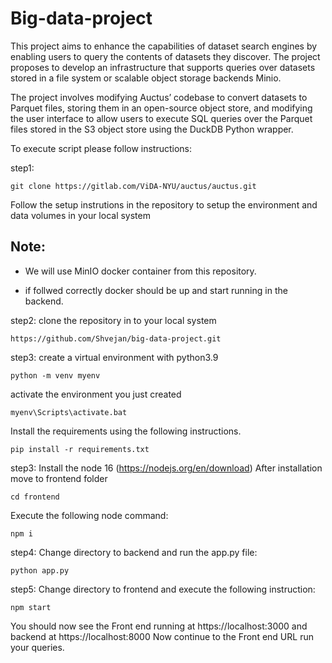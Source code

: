 # Big-data-project

This project aims to enhance the capabilities of dataset search engines by enabling users to query the contents of datasets they discover. The project proposes to develop an infrastructure that supports queries over datasets stored in a file system or scalable object storage backends Minio.

The project involves modifying Auctus’ codebase to convert datasets to Parquet files, storing them in an open-source object store, and modifying the user interface to allow users to execute SQL queries over the Parquet files stored in the S3 object store using the DuckDB Python wrapper.

To execute script please follow instructions:

step1:
```
git clone https://gitlab.com/ViDA-NYU/auctus/auctus.git
```
Follow the setup instrutions in the repository to setup the environment and data volumes in your local system

## Note:
 * We will use MinIO docker container from this repository. 

 * if follwed correctly docker should be up and start running in the backend.
          

step2:
clone the repository in to your local system
```
https://github.com/Shvejan/big-data-project.git
```
step3:
create a virtual environment with python3.9

```
python -m venv myenv
```

activate the environment you just created 

```
myenv\Scripts\activate.bat
```
Install the requirements using the following instructions.

```
pip install -r requirements.txt
```

step3:
Install the node 16 (https://nodejs.org/en/download)
 After installation move to frontend folder
```
cd frontend
```

Execute the following node command:
```
npm i
```
step4:
Change directory to backend
and run the app.py file:
```
python app.py
```

step5:
Change directory to frontend and execute the following instruction:

```
npm start
```

You should now see the Front end running at https://localhost:3000 and backend at https://localhost:8000
Now continue to the Front end URL run your queries.


